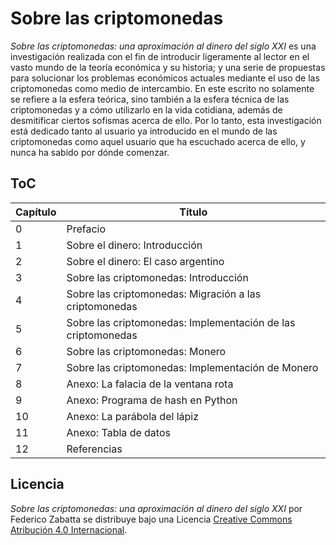 # Sobre las criptomonedas

_Sobre las criptomonedas: una aproximación al dinero del siglo XXI_ es una investigación realizada con el fin de introducir ligeramente al lector en el vasto mundo de la teoría económica y su historia; y una serie de propuestas para solucionar los problemas económicos actuales mediante el uso de las criptomonedas como medio de intercambio. En este escrito no solamente se refiere a la esfera teórica, sino también a la esfera técnica de las criptomonedas y a cómo utilizarlo en la vida cotidiana, además de desmitificar ciertos sofismas acerca de ello. Por lo tanto, esta investigación está dedicado tanto al usuario ya introducido en el mundo de las criptomonedas como aquel usuario que ha escuchado acerca de ello, y nunca ha sabido por dónde comenzar.

## ToC
Capítulo | Título
--- | --- 
0 | Prefacio
1 | Sobre el dinero: Introducción
2 | Sobre el dinero: El caso argentino
3 | Sobre las criptomonedas: Introducción
4 | Sobre las criptomonedas: Migración a las criptomonedas
5 | Sobre las criptomonedas: Implementación de las criptomonedas
6 | Sobre las criptomonedas: Monero
7 | Sobre las criptomonedas: Implementación de Monero
8 | Anexo: La falacia de la ventana rota
9 | Anexo: Programa de hash en Python
10 | Anexo: La parábola del lápiz
11 | Anexo: Tabla de datos
12 | Referencias

## Licencia

_Sobre las criptomonedas: una aproximación al dinero del siglo XXI_ por Federico Zabatta se distribuye bajo una Licencia [Creative Commons Atribución 4.0 Internacional](https://creativecommons.org/licenses/by/4.0/deed.es).

